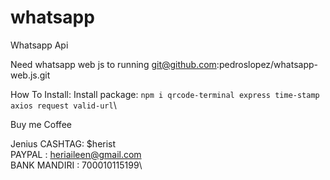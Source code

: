 # whatsapp
Whatsapp Api

Need whatsapp web js to running
git@github.com:pedroslopez/whatsapp-web.js.git

How To Install:
Install package:
```npm i qrcode-terminal express time-stamp axios request valid-url```\

Buy me Coffee

Jenius CASHTAG: $herist\
PAYPAL : heriaileen@gmail.com\
BANK MANDIRI : 700010115199\
